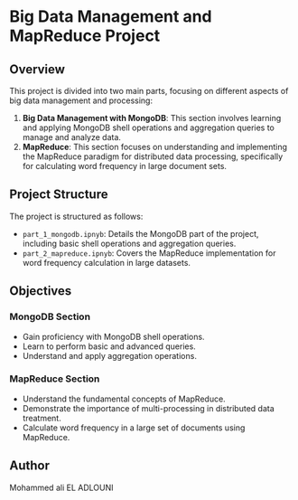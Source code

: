 
# Big Data Management and MapReduce Project

## Overview
This project is divided into two main parts, focusing on different aspects of big data management and processing:

1. **Big Data Management with MongoDB**: This section involves learning and applying MongoDB shell operations and aggregation queries to manage and analyze data.
2. **MapReduce**: This section focuses on understanding and implementing the MapReduce paradigm for distributed data processing, specifically for calculating word frequency in large document sets.

## Project Structure

The project is structured as follows:

- `part_1_mongodb.ipnyb`: Details the MongoDB part of the project, including basic shell operations and aggregation queries.
- `part_2_mapreduce.ipnyb`: Covers the MapReduce implementation for word frequency calculation in large datasets.

## Objectives

### MongoDB Section
- Gain proficiency with MongoDB shell operations.
- Learn to perform basic and advanced queries.
- Understand and apply aggregation operations.

### MapReduce Section
- Understand the fundamental concepts of MapReduce.
- Demonstrate the importance of multi-processing in distributed data treatment.
- Calculate word frequency in a large set of documents using MapReduce.

## Author
Mohammed ali EL ADLOUNI